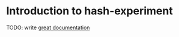 # Introduction to hash-experiment

TODO: write [great documentation](http://jacobian.org/writing/what-to-write/)
